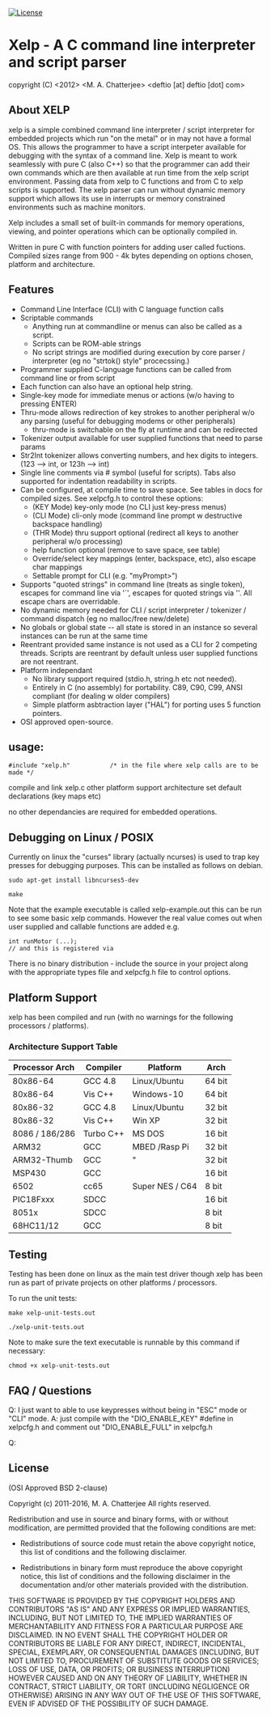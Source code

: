 [![License](https://img.shields.io/badge/License-BSD%202--Clause-blue.svg)](https://opensource.org/licenses/BSD-2-Clause)

# Xelp - A C command line interpreter and script parser

copyright (C) <2012>  <M. A. Chatterjee>  <deftio [at] deftio [dot] com>

 
## About XELP

xelp is a simple combined command line interpreter / script interpreter for embedded projects which run "on the metal" or in may not have a formal OS.  This allows the programmer to have a script interpeter available for debugging with the syntax of a command line.  Xelp is meant to work seamlessly with pure C (also C++) so that the programmer can add their own commands which are then available at run time from the xelp script environment.  Passing data from xelp to C functions and from C to xelp scripts is supported.    The xelp parser can run without dynamic memory support which allows its use in interrupts or memory constrained environments such as machine monitors.

Xelp includes a small set of built-in commands for memory operations, viewing, and pointer operations which can be optionally compiled in.

Written in pure C with function pointers for adding user called fuctions.  
Compiled sizes range from 900 - 4k bytes depending on options chosen, platform and architecture. 


## Features

* Command Line Interface (CLI) with C language function calls 
* Scriptable commands  
	* Anything run at commandline or menus can also be called as a script.  
	* Scripts can be ROM-able strings
	* No script strings are modified during execution by core parser / interpreter (eg no "strtok() style" procecssing.)
* Programmer supplied C-language functions can be called from command line or from script
* Each function can also have an optional help string.
* Single-key mode for immediate menus or actions (w/o having to pressing ENTER) 
* Thru-mode allows redirection of key strokes to another peripheral w/o any parsing (useful for debugging modems or other peripherals) 
	* thru-mode is switchable on the fly at runtime and can be redirected
* Tokenizer output available for user supplied functions that need to parse params
* Str2Int tokenizer allows converting numbers, and hex digits to integers.  (123 --> int, or 123h --> int)
* Single line comments via # symbol  (useful for scripts). Tabs also supported for indentation readability in scripts.  
* Can be configured, at compile time to save space.  See tables in docs for compiled sizes.   See xelpcfg.h to control these options:
	* (KEY Mode) key-only mode (no CLI just key-press menus) 
	* (CLI Mode) cli-only mode (command line prompt w destructive backspace handling)
	* (THR Mode) thru support optional (redirect all keys to another peripheral w/o processing) 
	* help function optional (remove to save space, see table)
	* Override/select key mappings (enter, backspace, etc), also escape char mappings 
	* Settable prompt for CLI (e.g. "myPrompt>")
* Supports "quoted strings" in command line (treats as single token), escapes for command line via '`', escapes for quoted strings via '\'.  All escape chars are overridable.
* No dynamic memory needed for CLI / script interpreter / tokenizer / command dispatch (eg no malloc/free new/delete)  
* No globals or global state -- all state is stored in an instance so several instances can be run at the same time
* Reentrant provided same instance is not used as a CLI for 2 competing threads.  Scripts are reentrant by default unless user supplied functions are not reentrant.
* Platform independant
	* No library support required (stdio.h, string.h etc not needed).  
	* Entirely in C (no assembly) for portability. C89, C90, C99, ANSI compliant (for dealing w older compilers)
	* Simple platform asbtraction layer ("HAL") for porting uses 5 function pointers. 
* OSI approved open-source.    
	
## usage:
```
#include "xelp.h"			/* in the file where xelp calls are to be made */
```

compile and link xelp.c
other platform support architecture
set default declarations (key maps etc)

no other dependancies are required for embedded operations.

## Debugging on Linux / POSIX
Currently on linux the "curses" library (actually ncurses) is used to trap key presses for debugging purposes.  This can be installed as follows on debian.
```
sudo apt-get install libncurses5-dev

make

```
Note that the example executable is called xelp-example.out this can be run to see some basic xelp commands.  However the real value comes out when user supplied and callable functions are added e.g. 
```
int runMotor (...);
// and this is registered via 
```

There is no binary distribution - include the source in your project along with the appropriate types file and xelpcfg.h file to control options.


## Platform Support

xelp has been compiled and run (with no warnings for the following processors / platforms).

### Architecture Support Table

| Processor Arch  | Compiler  | Platform        | Arch           |
|-----------------|-----------|-----------------|----------------|
| 80x86-64        | GCC 4.8   | Linux/Ubuntu    | 64 bit     	 |
| 80x86-64        | Vis C++   | Windows-10      | 64 bit         |
| 80x86-32        | GCC 4.8   | Linux/Ubuntu    | 32 bit  	     |
| 80x86-32        | Vis C++   | Win XP          | 32 bit         |
| 8086 / 186/286  | Turbo C++ | MS DOS          | 16 bit         |
| ARM32           | GCC       | MBED /Rasp Pi   | 32 bit         | 
| ARM32-Thumb	  | GCC       | "               | 32 bit         |
| MSP430          | GCC       |                 | 16 bit         |
| 6502            | cc65      | Super NES / C64 |  8 bit         |   
| PIC18Fxxx       | SDCC      |                 | 16 bit         |
| 8051x           | SDCC      |                 |  8 bit         |
| 68HC11/12       | GCC       |                 |  8 bit         |


## Testing
Testing has been done on linux as the main test driver though xelp has been run as part of private projects on other platforms / processors.

To run the unit tests:
```
make xelp-unit-tests.out 

./xelp-unit-tests.out  

```
Note to make sure the text executable is runnable by this command if necessary:

```
chmod +x xelp-unit-tests.out
```

## FAQ / Questions

Q: I just want to able to use keypresses without being in "ESC" mode or "CLI" mode.
A: just compile with the "DIO_ENABLE_KEY" #define in xelpcfg.h and comment out "DIO_ENABLE_FULL" in xelpcfg.h

Q: 


## License

(OSI Approved BSD 2-clause)

Copyright (c) 2011-2016, M. A. Chatterjee <deftio at deftio dot com>
All rights reserved.

Redistribution and use in source and binary forms, with or without
modification, are permitted provided that the following conditions are met:

* Redistributions of source code must retain the above copyright notice, this
  list of conditions and the following disclaimer.

* Redistributions in binary form must reproduce the above copyright notice,
  this list of conditions and the following disclaimer in the documentation
  and/or other materials provided with the distribution.

THIS SOFTWARE IS PROVIDED BY THE COPYRIGHT HOLDERS AND CONTRIBUTORS "AS IS"
AND ANY EXPRESS OR IMPLIED WARRANTIES, INCLUDING, BUT NOT LIMITED TO, THE
IMPLIED WARRANTIES OF MERCHANTABILITY AND FITNESS FOR A PARTICULAR PURPOSE ARE
DISCLAIMED. IN NO EVENT SHALL THE COPYRIGHT HOLDER OR CONTRIBUTORS BE LIABLE
FOR ANY DIRECT, INDIRECT, INCIDENTAL, SPECIAL, EXEMPLARY, OR CONSEQUENTIAL
DAMAGES (INCLUDING, BUT NOT LIMITED TO, PROCUREMENT OF SUBSTITUTE GOODS OR
SERVICES; LOSS OF USE, DATA, OR PROFITS; OR BUSINESS INTERRUPTION) HOWEVER
CAUSED AND ON ANY THEORY OF LIABILITY, WHETHER IN CONTRACT, STRICT LIABILITY,
OR TORT (INCLUDING NEGLIGENCE OR OTHERWISE) ARISING IN ANY WAY OUT OF THE USE
OF THIS SOFTWARE, EVEN IF ADVISED OF THE POSSIBILITY OF SUCH DAMAGE.



